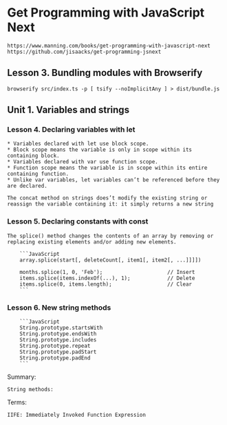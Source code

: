 # Get Programming with JavaScript Next

    https://www.manning.com/books/get-programming-with-javascript-next
    https://github.com/jisaacks/get-programming-jsnext

## Lesson 3. Bundling modules with Browserify

    browserify src/index.ts -p [ tsify --noImplicitAny ] > dist/bundle.js

## Unit 1. Variables and strings

### Lesson 4. Declaring variables with let

    * Variables declared with let use block scope.
    * Block scope means the variable is only in scope within its containing block.
    * Variables declared with var use function scope.
    * Function scope means the variable is in scope within its entire containing function.
    * Unlike var variables, let variables can’t be referenced before they are declared.

    The concat method on strings does’t modify the existing string or
    reassign the variable containing it: it simply returns a new string

### Lesson 5. Declaring constants with const

    The splice() method changes the contents of an array by removing or
    replacing existing elements and/or adding new elements.

        ```JavaScript
        array.splice(start[, deleteCount[, item1[, item2[, ...]]]])

        months.splice(1, 0, 'Feb');                     // Insert
        items.splice(items.indexOf(...), 1);            // Delete
        items.splice(0, items.length);                  // Clear
        ```

### Lesson 6. New string methods

        ```JavaScript
        String.prototype.startsWith
        String.prototype.endsWith
        String.prototype.includes
        String.prototype.repeat
        String.prototype.padStart
        String.prototype.padEnd
        ```

Summary:


    String methods:

Terms:

    IIFE: Immediately Invoked Function Expression